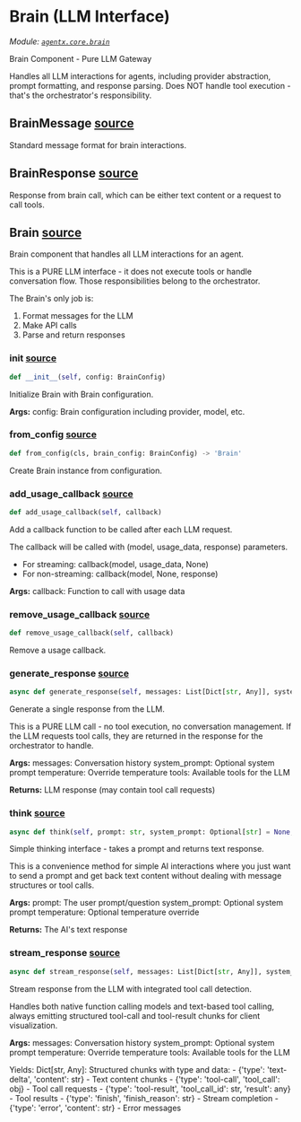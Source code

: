 # Brain (LLM Interface)

*Module: [`agentx.core.brain`](https://github.com/dustland/agentx/blob/main/src/agentx/core/brain.py)*

Brain Component - Pure LLM Gateway

Handles all LLM interactions for agents, including provider abstraction,
prompt formatting, and response parsing. Does NOT handle tool execution -
that's the orchestrator's responsibility.

## BrainMessage <a href="https://github.com/dustland/agentx/blob/main/src/agentx/core/brain.py#L23" class="source-link" title="View source code">source</a>

Standard message format for brain interactions.

## BrainResponse <a href="https://github.com/dustland/agentx/blob/main/src/agentx/core/brain.py#L33" class="source-link" title="View source code">source</a>

Response from brain call, which can be either text content or a request to call tools.

## Brain <a href="https://github.com/dustland/agentx/blob/main/src/agentx/core/brain.py#L43" class="source-link" title="View source code">source</a>

Brain component that handles all LLM interactions for an agent.

This is a PURE LLM interface - it does not execute tools or handle
conversation flow. Those responsibilities belong to the orchestrator.

The Brain's only job is:
1. Format messages for the LLM
2. Make API calls
3. Parse and return responses

### __init__ <a href="https://github.com/dustland/agentx/blob/main/src/agentx/core/brain.py#L56" class="source-link" title="View source code">source</a>

```python
def __init__(self, config: BrainConfig)
```

Initialize Brain with Brain configuration.

**Args:**
    config: Brain configuration including provider, model, etc.

### from_config <a href="https://github.com/dustland/agentx/blob/main/src/agentx/core/brain.py#L68" class="source-link" title="View source code">source</a>

```python
def from_config(cls, brain_config: BrainConfig) -> 'Brain'
```

Create Brain instance from configuration.

### add_usage_callback <a href="https://github.com/dustland/agentx/blob/main/src/agentx/core/brain.py#L72" class="source-link" title="View source code">source</a>

```python
def add_usage_callback(self, callback)
```

Add a callback function to be called after each LLM request.

The callback will be called with (model, usage_data, response) parameters.
- For streaming: callback(model, usage_data, None)
- For non-streaming: callback(model, None, response)

**Args:**
    callback: Function to call with usage data

### remove_usage_callback <a href="https://github.com/dustland/agentx/blob/main/src/agentx/core/brain.py#L85" class="source-link" title="View source code">source</a>

```python
def remove_usage_callback(self, callback)
```

Remove a usage callback.

### generate_response <a href="https://github.com/dustland/agentx/blob/main/src/agentx/core/brain.py#L209" class="source-link" title="View source code">source</a>

```python
async def generate_response(self, messages: List[Dict[str, Any]], system_prompt: Optional[str] = None, temperature: Optional[float] = None, tools: Optional[List[Dict[str, Any]]] = None, json_mode: bool = False) -> BrainResponse
```

Generate a single response from the LLM.

This is a PURE LLM call - no tool execution, no conversation management.
If the LLM requests tool calls, they are returned in the response for
the orchestrator to handle.

**Args:**
    messages: Conversation history
    system_prompt: Optional system prompt
    temperature: Override temperature
    tools: Available tools for the LLM

**Returns:**
    LLM response (may contain tool call requests)

### think <a href="https://github.com/dustland/agentx/blob/main/src/agentx/core/brain.py#L267" class="source-link" title="View source code">source</a>

```python
async def think(self, prompt: str, system_prompt: Optional[str] = None, temperature: Optional[float] = None) -> str
```

Simple thinking interface - takes a prompt and returns text response.

This is a convenience method for simple AI interactions where you just
want to send a prompt and get back text content without dealing with
message structures or tool calls.

**Args:**
    prompt: The user prompt/question
    system_prompt: Optional system prompt
    temperature: Optional temperature override

**Returns:**
    The AI's text response

### stream_response <a href="https://github.com/dustland/agentx/blob/main/src/agentx/core/brain.py#L297" class="source-link" title="View source code">source</a>

```python
async def stream_response(self, messages: List[Dict[str, Any]], system_prompt: Optional[str] = None, temperature: Optional[float] = None, tools: Optional[List[Dict[str, Any]]] = None) -> AsyncGenerator[Dict[str, Any], None]
```

Stream response from the LLM with integrated tool call detection.

Handles both native function calling models and text-based tool calling,
always emitting structured tool-call and tool-result chunks for client visualization.

**Args:**
    messages: Conversation history
    system_prompt: Optional system prompt
    temperature: Override temperature
    tools: Available tools for the LLM

Yields:
    Dict[str, Any]: Structured chunks with type and data:
    - {'type': 'text-delta', 'content': str} - Text content chunks
    - {'type': 'tool-call', 'tool_call': obj} - Tool call requests
    - {'type': 'tool-result', 'tool_call_id': str, 'result': any} - Tool results
    - {'type': 'finish', 'finish_reason': str} - Stream completion
    - {'type': 'error', 'content': str} - Error messages
